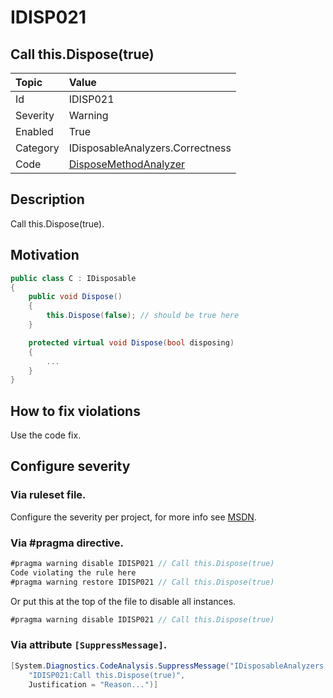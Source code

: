 # IDISP021
## Call this.Dispose(true)

| Topic    | Value
| :--      | :--
| Id       | IDISP021
| Severity | Warning
| Enabled  | True
| Category | IDisposableAnalyzers.Correctness
| Code     | [DisposeMethodAnalyzer](https://github.com/DotNetAnalyzers/IDisposableAnalyzers/blob/master/IDisposableAnalyzers/Analyzers/DisposeMethodAnalyzer.cs)

## Description

Call this.Dispose(true).

## Motivation

```cs
public class C : IDisposable
{
    public void Dispose()
    {
        this.Dispose(false); // should be true here
    }

    protected virtual void Dispose(bool disposing)
    {
        ...
    }
}
```

## How to fix violations

Use the code fix.

<!-- start generated config severity -->
## Configure severity

### Via ruleset file.

Configure the severity per project, for more info see [MSDN](https://msdn.microsoft.com/en-us/library/dd264949.aspx).

### Via #pragma directive.
```C#
#pragma warning disable IDISP021 // Call this.Dispose(true)
Code violating the rule here
#pragma warning restore IDISP021 // Call this.Dispose(true)
```

Or put this at the top of the file to disable all instances.
```C#
#pragma warning disable IDISP021 // Call this.Dispose(true)
```

### Via attribute `[SuppressMessage]`.

```C#
[System.Diagnostics.CodeAnalysis.SuppressMessage("IDisposableAnalyzers.Correctness", 
    "IDISP021:Call this.Dispose(true)", 
    Justification = "Reason...")]
```
<!-- end generated config severity -->